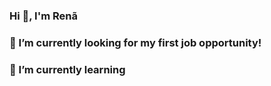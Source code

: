 ### Hi 👋, I'm Renã

### 🔭 I’m currently looking for my first job opportunity!

### 🌱 I’m currently learning


